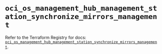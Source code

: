 # `oci_os_management_hub_management_station_synchronize_mirrors_management`

Refer to the Terraform Registry for docs: [`oci_os_management_hub_management_station_synchronize_mirrors_management`](https://registry.terraform.io/providers/hashicorp/oci/7.19.0/docs/resources/os_management_hub_management_station_synchronize_mirrors_management).
